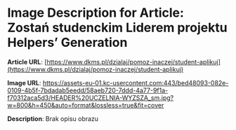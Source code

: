 # Image Description for Article: Zostań studenckim Liderem projektu Helpers’ Generation
**Article URL**: [https://www.dkms.pl/dzialaj/pomoz-inaczej/student-aplikuj](https://www.dkms.pl/dzialaj/pomoz-inaczej/student-aplikuj)

**Image URL**: https://assets-eu-01.kc-usercontent.com:443/bed48093-082e-0109-4b5f-7bdadab5eedd/58aeb720-7ddd-4a77-9f1a-f70312aca5d3/HEADER%20UCZELNIA-WYZSZA_sm.jpg?w=800&h=450&auto=format&lossless=true&fit=cover

**Description**: Brak opisu obrazu
